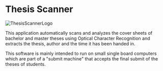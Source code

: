 # Thesis Scanner

![ThesisScannerLogo](https://github.com/LucaLanzo/ThesisScannerLogo/ThesisScannerLogo.jpg)

This application automatically scans and analyzes the cover sheets of bachelor and master theses using Optical Character Recognition and extracts the thesis, author and the time it has been handed in.

This software is mainly intended to run on small single board computers which are part of a "submit machine" that accepts the final submit of the theses of students.

